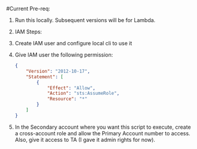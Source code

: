 #Current Pre-req:

1. Run this locally. Subsequent versions will be for Lambda.
2. IAM Steps:
  1. Create IAM user and configure local cli to use it
  2. Give IAM user the following permission:
  
      ```json
      {
          "Version": "2012-10-17",
          "Statement": [
              {
                  "Effect": "Allow",
                  "Action": "sts:AssumeRole",
                  "Resource": "*"
              }
          ]
      }
      ```
      
  3. In the Secondary account where you want this script to execute, create a cross-account role and allow the Primary Account number to access. Also, give it access to TA (I gave it admin rights for now).
